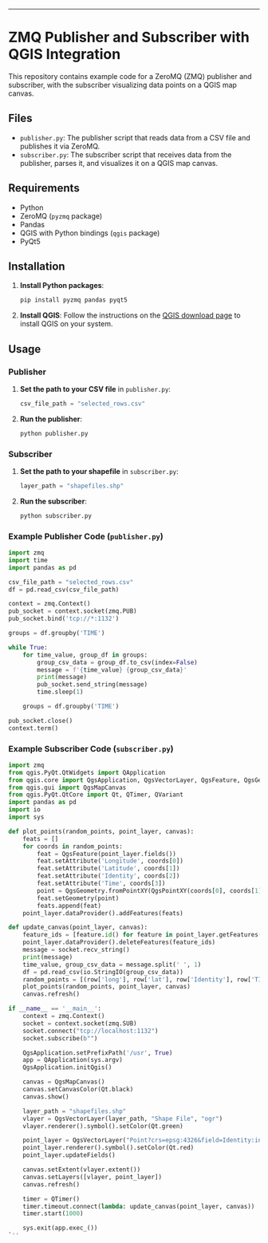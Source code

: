 ---

# ZMQ Publisher and Subscriber with QGIS Integration

This repository contains example code for a ZeroMQ (ZMQ) publisher and subscriber, with the subscriber visualizing data points on a QGIS map canvas.

## Files

- `publisher.py`: The publisher script that reads data from a CSV file and publishes it via ZeroMQ.
- `subscriber.py`: The subscriber script that receives data from the publisher, parses it, and visualizes it on a QGIS map canvas.

## Requirements

- Python
- ZeroMQ (`pyzmq` package)
- Pandas
- QGIS with Python bindings (`qgis` package)
- PyQt5

## Installation

1. **Install Python packages**:
   ```sh
   pip install pyzmq pandas pyqt5
   ```

2. **Install QGIS**:
   Follow the instructions on the [QGIS download page](https://qgis.org/en/site/forusers/download.html) to install QGIS on your system.

## Usage

### Publisher

1. **Set the path to your CSV file** in `publisher.py`:
   ```python
   csv_file_path = "selected_rows.csv"
   ```

2. **Run the publisher**:
   ```sh
   python publisher.py
   ```

### Subscriber

1. **Set the path to your shapefile** in `subscriber.py`:
   ```python
   layer_path = "shapefiles.shp"
   ```

2. **Run the subscriber**:
   ```sh
   python subscriber.py
   ```

### Example Publisher Code (`publisher.py`)
```python
import zmq
import time
import pandas as pd

csv_file_path = "selected_rows.csv"
df = pd.read_csv(csv_file_path)

context = zmq.Context()
pub_socket = context.socket(zmq.PUB)
pub_socket.bind('tcp://*:1132')

groups = df.groupby('TIME')

while True:
    for time_value, group_df in groups:
        group_csv_data = group_df.to_csv(index=False)
        message = f'{time_value} {group_csv_data}'
        print(message)
        pub_socket.send_string(message)
        time.sleep(1)

    groups = df.groupby('TIME')

pub_socket.close()
context.term()
```

### Example Subscriber Code (`subscriber.py`)
```python
import zmq
from qgis.PyQt.QtWidgets import QApplication
from qgis.core import QgsApplication, QgsVectorLayer, QgsFeature, QgsGeometry, QgsPointXY, QgsField, QgsFields, QgsMessageLog, Qgis
from qgis.gui import QgsMapCanvas
from qgis.PyQt.QtCore import Qt, QTimer, QVariant
import pandas as pd
import io
import sys

def plot_points(random_points, point_layer, canvas):
    feats = []
    for coords in random_points:
        feat = QgsFeature(point_layer.fields())
        feat.setAttribute('Longitude', coords[0])
        feat.setAttribute('Latitude', coords[1])
        feat.setAttribute('Identity', coords[2])
        feat.setAttribute('Time', coords[3])
        point = QgsGeometry.fromPointXY(QgsPointXY(coords[0], coords[1]))
        feat.setGeometry(point)
        feats.append(feat)
    point_layer.dataProvider().addFeatures(feats)

def update_canvas(point_layer, canvas):
    feature_ids = [feature.id() for feature in point_layer.getFeatures()]
    point_layer.dataProvider().deleteFeatures(feature_ids)
    message = socket.recv_string()
    print(message)
    time_value, group_csv_data = message.split(' ', 1)
    df = pd.read_csv(io.StringIO(group_csv_data))
    random_points = [(row['long'], row['lat'], row['Identity'], row['TIME']) for _, row in df.iterrows()]
    plot_points(random_points, point_layer, canvas)
    canvas.refresh()

if __name__ == '__main__':
    context = zmq.Context()
    socket = context.socket(zmq.SUB)
    socket.connect("tcp://localhost:1132")
    socket.subscribe(b"")

    QgsApplication.setPrefixPath('/usr', True)
    app = QApplication(sys.argv)
    QgsApplication.initQgis()

    canvas = QgsMapCanvas()
    canvas.setCanvasColor(Qt.black)
    canvas.show()

    layer_path = "shapefiles.shp"
    vlayer = QgsVectorLayer(layer_path, "Shape File", "ogr")
    vlayer.renderer().symbol().setColor(Qt.green)

    point_layer = QgsVectorLayer("Point?crs=epsg:4326&field=Identity:int&field=Longitude:double&field=Latitude:double&field=Time:int&index=yes", "Moving Points", "memory")
    point_layer.renderer().symbol().setColor(Qt.red)
    point_layer.updateFields()

    canvas.setExtent(vlayer.extent())
    canvas.setLayers([vlayer, point_layer])
    canvas.refresh()

    timer = QTimer()
    timer.timeout.connect(lambda: update_canvas(point_layer, canvas))
    timer.start(1000)

    sys.exit(app.exec_())
`''
